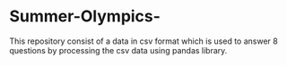 # Summer-Olympics-
This repository consist of a data in csv format which is used to answer 8 questions by processing the csv data using pandas library. 
